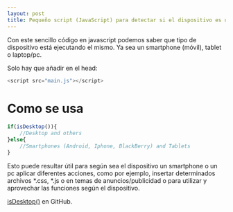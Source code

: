 ```yaml
---
layout: post
title: Pequeño script (JavaScript) para detectar si el dispositivo es un móvil/tablet o no.
---
```


Con este sencillo código en javascript podemos saber que tipo de dispositivo está ejecutando el mismo. Ya sea un smartphone (móvil), tablet o laptop/pc.


Solo hay que añadir en el head:

```js
<script src="main.js"></script>
```

# Como se usa

```js
if(isDesktop()){
    //Desktop and others
}else{
    //Smartphones (Android, Iphone, BlackBerry) and Tablets
}

```

Esto puede resultar útil para según sea el dispositivo un smartphone o un pc aplicar diferentes acciones, como por ejemplo, insertar determinados 
archivos *.css, *.js o en temas de anuncios/publicidad o para utilizar y aprovechar las funciones según el dispositivo.


[isDesktop()](https://github.com/charlybs/isDesktop) en GitHub.